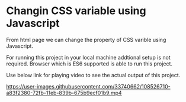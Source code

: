 # Changin CSS variable using Javascript
From html page we can change the property of CSS varible using Javascript.

For running this project in your local machine addtional setup is not required.
Browser which is ES6 supported is able to run this project.

Use below link for playing video to see the actual output of this project.

https://user-images.githubusercontent.com/33740662/108526710-a83f2380-72fb-11eb-839b-675b9ecf01b9.mp4
